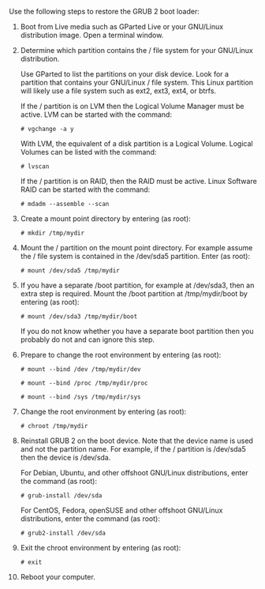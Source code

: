 
Use the following steps to restore the GRUB 2 boot loader:

1. Boot from Live media such as GParted Live or your GNU/Linux distribution image. Open a terminal window.
    
2. Determine which partition contains the / file system for your GNU/Linux distribution.
    
    Use GParted to list the partitions on your disk device. Look for a partition that contains your GNU/Linux / file system. This Linux partition will likely use a file system such as ext2, ext3, ext4, or btrfs.
    
    If the / partition is on LVM then the Logical Volume Manager must be active. LVM can be started with the command:
    
    ```
    # vgchange -a y
    ```
    
    With LVM, the equivalent of a disk partition is a Logical Volume. Logical Volumes can be listed with the command:
    
    ```
    # lvscan
    ```
    
    If the / partition is on RAID, then the RAID must be active. Linux Software RAID can be started with the command:
    
    ```
    # mdadm --assemble --scan
    ```
    
3. Create a mount point directory by entering (as root):
    
    ```
    # mkdir /tmp/mydir
    ```
    
4. Mount the / partition on the mount point directory. For example assume the / file system is contained in the /dev/sda5 partition. Enter (as root):
    
    ```
    # mount /dev/sda5 /tmp/mydir
    ```
    
5. If you have a separate /boot partition, for example at /dev/sda3, then an extra step is required. Mount the /boot partition at /tmp/mydir/boot by entering (as root):
    
    ```
    # mount /dev/sda3 /tmp/mydir/boot
    ```
    
    If you do not know whether you have a separate boot partition then you probably do not and can ignore this step.
    
6. Prepare to change the root environment by entering (as root):
    
    ```
    # mount --bind /dev /tmp/mydir/dev
    ```
    
    ```
    # mount --bind /proc /tmp/mydir/proc
    ```
    
    ```
    # mount --bind /sys /tmp/mydir/sys
    ```
    
7. Change the root environment by entering (as root):
    
    ```
    # chroot /tmp/mydir
    ```
    
8. Reinstall GRUB 2 on the boot device. Note that the device name is used and not the partition name. For example, if the / partition is /dev/sda5 then the device is /dev/sda.
    
    For Debian, Ubuntu, and other offshoot GNU/Linux distributions, enter the command (as root):
    
    ```
    # grub-install /dev/sda
    ```
    
    For CentOS, Fedora, openSUSE and other offshoot GNU/Linux distributions, enter the command (as root):
    
    ```
    # grub2-install /dev/sda
    ```
    
9. Exit the chroot environment by entering (as root):
    
    ```
    # exit
    ```
    
10. Reboot your computer.